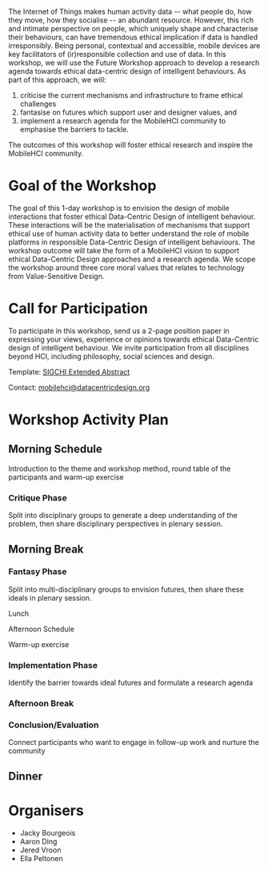 The Internet of Things makes human activity data -- what people do, how they move, how they socialise -- 
an abundant resource. However, this rich and intimate perspective on people, which uniquely shape and 
characterise their behaviours, can have tremendous ethical implication if data is handled irresponsibly.
Being personal, contextual and accessible, mobile devices are key facilitators of (ir)responsible collection
and use of data. In this workshop, we will use the Future Workshop approach to develop a research agenda
towards ethical data-centric design of intelligent behaviours. As part of this approach, we will:
 
 1. criticise the current mechanisms and infrastructure to frame ethical challenges
 2. fantasise on futures which support user and designer values, and 
 3. implement a research agenda for the MobileHCI community to emphasise the barriers to tackle.
 
The outcomes of this workshop will foster ethical research and inspire the MobileHCI community.

# Goal of the Workshop

The goal of this 1-day workshop is to envision the design of mobile interactions that foster
ethical Data-Centric Design of intelligent behaviour. These interactions will be the
materialisation of mechanisms that support ethical use of human activity data to better
understand the role of mobile platforms in responsible Data-Centric Design of intelligent behaviours.
The workshop outcome will take the form of a MobileHCI vision to support ethical Data-Centric Design
approaches and a research agenda. We scope the workshop around three core moral values that relates to
technology from Value-Sensitive Design.

# Call for Participation

To participate in this workshop, send us a 2-page position paper in expressing your views,
experience or opinions towards ethical Data-Centric design of intelligent behaviour. We invite
participation from all disciplines beyond HCI, including philosophy, social sciences and design.

Template: [SIGCHI Extended Abstract](https://chi2020.acm.org/authors/chi-proceedings-format/#EAF)

Contact: [mobilehci@datacentricdesign.org](mailto:mobilehci@datacentricdesign.org)


# Workshop Activity Plan

## Morning Schedule

Introduction to the theme and workshop method, round table of the participants and warm-up exercise
	
### Critique Phase

Split into disciplinary groups to generate a deep understanding of the problem, then share disciplinary perspectives in plenary session.
	
## Morning Break
	
### Fantasy Phase

Split into multi-disciplinary groups to envision futures, then share these ideals in plenary session.
    
Lunch
    
Afternoon Schedule
    
Warm-up exercise
    
### Implementation Phase

Identify the barrier towards ideal futures and formulate a research agenda
	
### Afternoon Break
	
### Conclusion/Evaluation

Connect participants who want to engage in follow-up work and nurture the community
    
## Dinner

# Organisers

* Jacky Bourgeois
* Aaron Ding 
* Jered Vroon 
* Ella Peltonen

